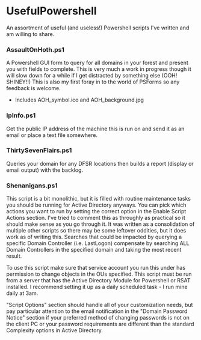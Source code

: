 # UsefulPowershell
An assortment of useful (and useless!) Powershell scripts I've written and am willing to share.


### AssaultOnHoth.ps1 ###
A Powershell GUI form to query for all domains in your forest and present you with fields to complete. 
This is very much a work in progress though it will slow down for a while if I get distracted by something else (OOH! SHINEY!!)
This is also my first foray in to the world of PSForms so any feedback is welcome.

* Includes AOH_symbol.ico and AOH_background.jpg


### IpInfo.ps1 ###
Get the public IP address of the machine this is run on and send it as an email or place a text file somewhere.


### ThirtySevenFlairs.ps1 ###
Queries your domain for any DFSR locations then builds a report (display or email output) with the backlog.


### Shenanigans.ps1 ###
This script is a bit monolithic, but it is filled with routine maintenance tasks you should be running for Active Directory
anyways. You can pick which actions you want to run by setting the correct option in the Enable Script Actions section. I've
tried to comment this as throughly as practical so it should make sense as you go through it. It was written as a consolidation
of multiple other scripts so there may be some leftover oddities, but it does work as of writing this. Searches that could be
impacted by querying a specific Domain Controller (i.e. LastLogon) compensate by searching ALL Domain Controllers in the
specified domain and taking the most recent result.

To use this script make sure that service account you run this under has permission to change objects in the OUs specified. This
script must be run from a server that has the Active Directory Module for Powershell or RSAT installed. I recommend setting it up
as a daily scheduled task - I run mine daily at 3am.

"Script Options" section should handle all of your customization needs, but pay particular attention to the email notification
in the "Domain Password Notice" section if your preferred method of changing passwords is not on the client PC or your password
requirements are different than the standard Complexity options in Active Directory.
